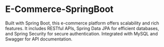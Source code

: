 # E-Commerce-SpringBoot
Built with Spring Boot, this e-commerce platform offers scalability and rich features. It includes RESTful APIs, Spring Data JPA for efficient databases, and Spring Security for secure authentication. Integrated with MySQL and Swagger for API documentation.

